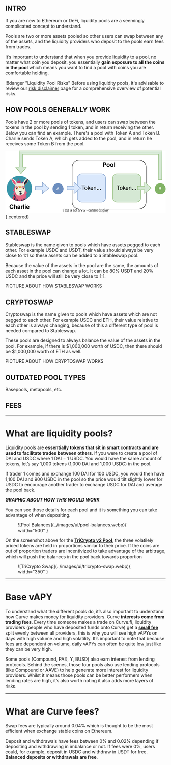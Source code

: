 <Pools Overview>

## INTRO

If you are new to Ethereum or DeFi, liquidity pools are a seemingly complicated concept to understand.  

Pools are two or more assets pooled so other users can swap between any of the assets, and the liquidity providers who deposit to the pools earn fees from trades.

It’s important to understand that when you provide liquidity to a pool, no matter what coin you deposit, you essentially **gain exposure to all the coins in the pool** which means you want to find a pool with coins you are comfortable holding.

!!!danger "Liquidity Pool Risks"
    Before using liquidity pools, it's advisable to review our [risk disclaimer](../risks-security/risks/pool.md) page for a comprehensive overview of potential risks.

## HOW POOLS GENERALLY WORK

Pools have 2 or more pools of tokens, and users can swap between the tokens in the pool by sending 1 token, and in return receiving the other.  Below you can find an example.  There's a pool with Token A and Token B.  Charlie sends Token A, which gets added to the pool, and in return he receives some Token B from the pool.

![](../images/pools/general-pool.svg){.centered}


## STABLESWAP

Stableswap is the name given to pools which have assets pegged to each other.  For example USDC and USDT, their value should always be very close to 1:1 so these assets can be added to a Stableswap pool.

Because the value of the assets in the pool are the same, the amounts of each asset in the pool can change a lot.  It can be 80% USDT and 20% USDC and the price will still be very close to 1:1.

PICTURE ABOUT HOW STABLESWAP WORKS

## CRYPTOSWAP

Cryptoswap is the name given to pools which have assets which are not pegged to each other.  For example USDC and ETH, their value relative to each other is always changing, because of this a different type of pool is needed compared to Stableswap.

These pools are designed to always balance the value of the assets in the pool.  For example, if there is $1,000,000 worth of USDC, then there should be $1,000,000 worth of ETH as well.

PICTURE ABOUT HOW CRYPTOSWAP WORKS

## OUTDATED POOL TYPES

Basepools, metapools, etc.

## FEES






---

# **What are liquidity pools?**



Liquidity pools are **essentially tokens that sit in smart contracts and are used to facilitate trades between others**. If you were to create a pool of DAI and USDC where 1 DAI = 1 USDC. You would have the same amount of tokens, let’s say 1,000 tokens (1,000 DAI and 1,000 USDC) in the pool.

If trader 1 comes and exchange 100 DAI for 100 USDC, you would then have 1,100 DAI and 900 USDC in the pool so the price would tilt slightly lower for USDC to encourage another trader to exchange USDC for DAI and average the pool back.

***GRAPHIC ABOUT HOW THIS WOULD WORK***

You can see those details for each pool and it is something you can take advantage of when depositing.

<figure markdown="span">
  ![Pool Balances](../images/ui/pool-balances.webp){ width="500" }
  <figcaption></figcaption>
</figure>

On the screenshot above for the [**TriCrypto v2 Pool**](https://curve.fi/#/ethereum/pools/tricrypto2/deposit), the three volatilely priced tokens are held in proportions similar to their price. If the coins are out of proportion traders are incentivized to take advantage of the arbitrage, which will push the balances in the pool back towards proportion

<figure markdown="span">
  ![TriCrypto Swap](../images/ui/tricrypto-swap.webp){ width="350" }
  <figcaption></figcaption>
</figure>

---



# **Base vAPY**

To understand what the different pools do, it’s also important to understand how Curve makes money for liquidity providers. Curve **interests come from trading fees**. Every time someone makes a trade on Curve.fi, liquidity providers (people who have deposited funds onto Curve) get a [**small fee**](#what-are-curve-fees) split evenly between all providers, this is why you will see high vAPYs on days with high volume and high volatility. It’s important to note that because fees are dependent on volume, daily vAPYs can often be quite low just like they can be very high.

Some pools (Compound, PAX, Y, BUSD) also earn interest from lending protocols. Behind the scenes, those four pools also use lending protocols (like Compound or AAVE) to help generate more interest for liquidity providers. Whilst it means those pools can be better performers when lending rates are high, it’s also worth noting it also adds more layers of risks.

---

# **What are Curve fees?**

Swap fees are typically around 0.04% which is thought to be the most efficient when exchange stable coins on Ethereum.

Deposit and withdrawals have fees between 0% and 0.02% depending if depositing and withdrawing in imbalance or not. If fees were 0%, users could, for example, deposit in USDC and withdraw in USDT for free. **Balanced deposits or withdrawals are free**.
